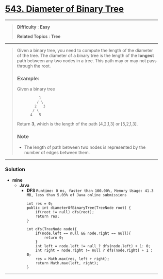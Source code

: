 # [543. Diameter of Binary Tree](https://leetcode.com/problems/diameter-of-binary-tree/)

---

> **Difficulty** : **Easy**
>
> **Related Topics** : **Tree**

---

> Given a binary tree, you need to compute the length of the diameter of the tree. The diameter of a binary tree is the length of the **longest** path between any two nodes in a tree. This path may or may not pass through the root.
> 
> ### Example:
> Given a binary tree
> ```
>           1
>          / \
>         2   3
>        / \
>       4   5
> ```
> Return **3**, which is the length of the path [4,2,1,3] or [5,2,1,3].
> 
> 
> ### Note
> * The length of path between two nodes is represented by the number of edges between them.

---


### Solution
* **mine**
  * **Java**
    * **DFS** `Runtime: 0 ms, faster than 100.00%, Memory Usage: 41.3 MB, less than 5.03% of Java online submissions`
      ```
      int res = 0;
      public int diameterOfBinaryTree(TreeNode root) {
          if(root != null) dfs(root);
          return res;
      }

      int dfs(TreeNode node){
          if(node.left == null && node.right == null){
              return 0;
          }
          int left = node.left != null ? dfs(node.left) + 1: 0;
          int right = node.right != null ? dfs(node.right) + 1 : 0;
          res = Math.max(res, left + right);
          return Math.max(left, right);
      }
      ```

---
